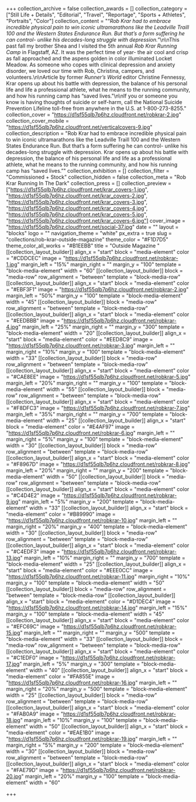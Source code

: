 +++
collection_archive = false
collection_awards = []
collection_category = ["Still Life + Details", "Editorial", "Travel", "Reportage", "Sports + Athletes", "Portraits", "Color"]
collection_content = "“_Rob Krar had to embrace incredible physical pain to win iconic ultramarathons like the Leadville Traill 100 and the Western States Endurance Run. But that’s a form suffering he can control- unlike his decades-long struggle with depression._”⁠\n\nThis past fall my brother Shea and I visited the 5th annual _Rob Krar Running Camp_ in Flagstaff, AZ. It was the perfect time of year- the air cool and crisp as fall approached and the aspens golden in color illuminated Locket Meadow. As someone who copes with clinical depression and anxiety disorder, we loved our time with Rob, Christina, campers, and volunteers.\n\nArticle by former _Runner’s World_ editor Christine Fennessy, Krar opens up about his battle with depression, the balance of his personal life and life a professional athlete, what he means to the running community, and how his running camp has “saved lives.\"\n\nIf you or someone you know is having thoughts of suicide or self-harm, call the National Suicide Prevention Lifeline toll-free from anywhere in the U.S. at 1-800-273-8255."
collection_cover = "https://d1sf55qlb7p6hz.cloudfront.net/robkrar-2.jpg"
collection_cover_mobile = "https://d1sf55qlb7p6hz.cloudfront.net/verticalcovers-9.jpg"
collection_description = "Rob Krar had to embrace incredible physical pain to win iconic ultramarathons like the Leadville Traill 100 and the Western States Endurance Run. But that’s a form suffering he can control- unlike his decades-long struggle with depression.⁠ Krar opens up about his battle with depression, the balance of his personal life and life as a professional athlete, what he means to the running community, and how his running camp has “saved lives.”"
collection_exhibition = []
collection_filter = "Commissioned + Stock"
collection_hidden = false
collection_meta = "Rob Krar Running In The Dark"
collection_press = []
collection_preview = ["https://d1sf55qlb7p6hz.cloudfront.net/krar_covers-1.jpg", "https://d1sf55qlb7p6hz.cloudfront.net/krar_covers-2.jpg", "https://d1sf55qlb7p6hz.cloudfront.net/krar_covers-3.jpg", "https://d1sf55qlb7p6hz.cloudfront.net/krar_covers-4.jpg", "https://d1sf55qlb7p6hz.cloudfront.net/krar_covers-5.jpg", "https://d1sf55qlb7p6hz.cloudfront.net/krar_covers-6.jpg"]
cover_image = "https://d1sf55qlb7p6hz.cloudfront.net/social-37.jpg"
date = ""
layout = "blocks"
logo = ""
navigation_theme = "white"
px_extra = true
slug = "collections/rob-krar-outside-magazine"
theme_color = "#F1D7D5"
theme_color_all_works = "#B1EEBB"
title = "Outside Magazine "
[[collection_layout_builder]]
align_x = "start"
block = "media-element"
color = "#CDDCEC"
image = "https://d1sf55qlb7p6hz.cloudfront.net/robkrar-1.jpg"
margin_left = "15%"
margin_right = ""
margin_y = "100"
template = "block-media-element"
width = "60"
[[collection_layout_builder]]
block = "media-row"
row_alignment = "between"
template = "block-media-row"
[[collection_layout_builder]]
align_x = "start"
block = "media-element"
color = "#EBF3F1"
image = "https://d1sf55qlb7p6hz.cloudfront.net/robkrar-2.jpg"
margin_left = "50%"
margin_y = "100"
template = "block-media-element"
width = "45"
[[collection_layout_builder]]
block = "media-row"
row_alignment = "between"
template = "block-media-row"
[[collection_layout_builder]]
align_x = "start"
block = "media-element"
color = "#EEDBBB"
image = "https://d1sf55qlb7p6hz.cloudfront.net/robkrar-4.jpg"
margin_left = "25%"
margin_right = ""
margin_y = "300"
template = "block-media-element"
width = "20"
[[collection_layout_builder]]
align_x = "start"
block = "media-element"
color = "#EED8C9"
image = "https://d1sf55qlb7p6hz.cloudfront.net/robkrar-3.jpg"
margin_left = ""
margin_right = "10%"
margin_y = "100"
template = "block-media-element"
width = "33"
[[collection_layout_builder]]
block = "media-row"
row_alignment = "between"
template = "block-media-row"
[[collection_layout_builder]]
align_x = "start"
block = "media-element"
color = "#CAE8EE"
image = "https://d1sf55qlb7p6hz.cloudfront.net/robkrar-5.jpg"
margin_left = "20%"
margin_right = ""
margin_y = "100"
template = "block-media-element"
width = "55"
[[collection_layout_builder]]
block = "media-row"
row_alignment = "between"
template = "block-media-row"
[[collection_layout_builder]]
align_x = "start"
block = "media-element"
color = "#F8DFC3"
image = "https://d1sf55qlb7p6hz.cloudfront.net/robkrar-7.jpg"
margin_left = "35%"
margin_right = ""
margin_y = "700"
template = "block-media-element"
width = "25"
[[collection_layout_builder]]
align_x = "start"
block = "media-element"
color = "#E4AF97"
image = "https://d1sf55qlb7p6hz.cloudfront.net/robkrar-6.jpg"
margin_left = ""
margin_right = "5%"
margin_y = "100"
template = "block-media-element"
width = "30"
[[collection_layout_builder]]
block = "media-row"
row_alignment = "between"
template = "block-media-row"
[[collection_layout_builder]]
align_x = "start"
block = "media-element"
color = "#F8967D"
image = "https://d1sf55qlb7p6hz.cloudfront.net/robkrar-8.jpg"
margin_left = "20%"
margin_right = ""
margin_y = "200"
template = "block-media-element"
width = "50"
[[collection_layout_builder]]
block = "media-row"
row_alignment = "between"
template = "block-media-row"
[[collection_layout_builder]]
align_x = "start"
block = "media-element"
color = "#C4D4E2"
image = "https://d1sf55qlb7p6hz.cloudfront.net/robkrar-9.jpg"
margin_left = "5%"
margin_y = "200"
template = "block-media-element"
width = "33"
[[collection_layout_builder]]
align_x = "start"
block = "media-element"
color = "#B89990"
image = "https://d1sf55qlb7p6hz.cloudfront.net/robkrar-10.jpg"
margin_left = ""
margin_right = "20%"
margin_y = "400"
template = "block-media-element"
width = "30"
[[collection_layout_builder]]
block = "media-row"
row_alignment = "between"
template = "block-media-row"
[[collection_layout_builder]]
align_x = "start"
block = "media-element"
color = "#C4EDF3"
image = "https://d1sf55qlb7p6hz.cloudfront.net/robkrar-13.jpg"
margin_left = "10%"
margin_right = ""
margin_y = "700"
template = "block-media-element"
width = "25"
[[collection_layout_builder]]
align_x = "start"
block = "media-element"
color = "#EEE0CC"
image = "https://d1sf55qlb7p6hz.cloudfront.net/robkrar-11.jpg"
margin_right = "10%"
margin_y = "100"
template = "block-media-element"
width = "50"
[[collection_layout_builder]]
block = "media-row"
row_alignment = "between"
template = "block-media-row"
[[collection_layout_builder]]
align_x = "start"
block = "media-element"
color = "#D1DEC4"
image = "https://d1sf55qlb7p6hz.cloudfront.net/robkrar-14.jpg"
margin_left = "15%"
margin_y = "100"
template = "block-media-element"
width = "45"
[[collection_layout_builder]]
align_x = "start"
block = "media-element"
color = "#EFC69C"
image = "https://d1sf55qlb7p6hz.cloudfront.net/robkrar-15.jpg"
margin_left = ""
margin_right = ""
margin_y = "500"
template = "block-media-element"
width = "33"
[[collection_layout_builder]]
block = "media-row"
row_alignment = "between"
template = "block-media-row"
[[collection_layout_builder]]
align_x = "start"
block = "media-element"
color = "#C1EDF0"
image = "https://d1sf55qlb7p6hz.cloudfront.net/robkrar-17.jpg"
margin_left = "5%"
margin_y = "300"
template = "block-media-element"
width = "40"
[[collection_layout_builder]]
align_x = "start"
block = "media-element"
color = "#FA855E"
image = "https://d1sf55qlb7p6hz.cloudfront.net/robkrar-16.jpg"
margin_left = ""
margin_right = "20%"
margin_y = "500"
template = "block-media-element"
width = "25"
[[collection_layout_builder]]
block = "media-row"
row_alignment = "between"
template = "block-media-row"
[[collection_layout_builder]]
align_x = "start"
block = "media-element"
color = "#FAB0A9"
image = "https://d1sf55qlb7p6hz.cloudfront.net/robkrar-18.jpg"
margin_left = "10%"
margin_y = "100"
template = "block-media-element"
width = "50"
[[collection_layout_builder]]
align_x = "start"
block = "media-element"
color = "#EAE1B0"
image = "https://d1sf55qlb7p6hz.cloudfront.net/robkrar-19.jpg"
margin_left = ""
margin_right = "5%"
margin_y = "200"
template = "block-media-element"
width = "30"
[[collection_layout_builder]]
block = "media-row"
row_alignment = "between"
template = "block-media-row"
[[collection_layout_builder]]
align_x = "start"
block = "media-element"
color = "#FAE79D"
image = "https://d1sf55qlb7p6hz.cloudfront.net/robkrar-20.jpg"
margin_left = "20%"
margin_y = "100"
template = "block-media-element"
width = "60"

+++

